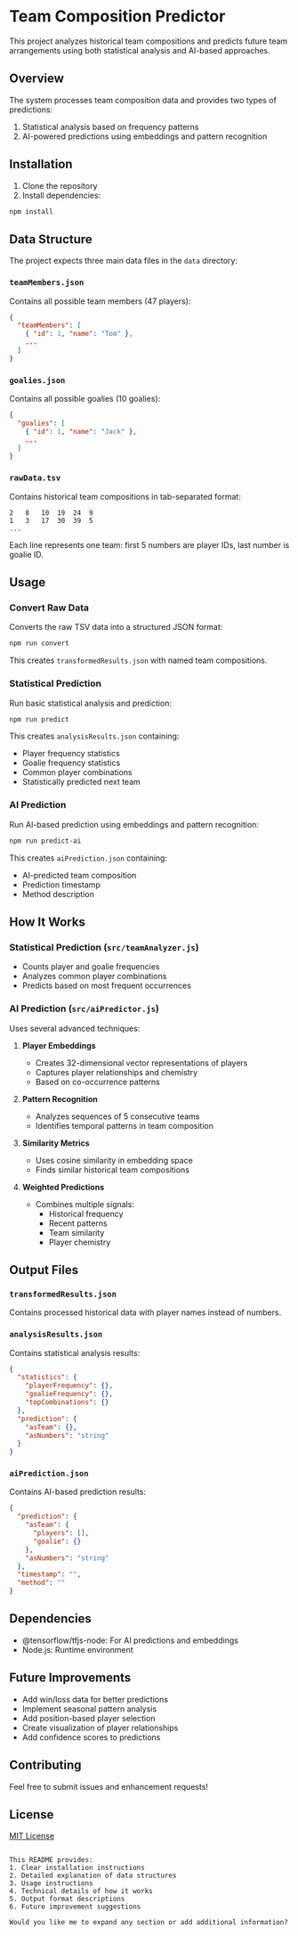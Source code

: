 # Team Composition Predictor

This project analyzes historical team compositions and predicts future team arrangements using both statistical analysis and AI-based approaches.

## Overview

The system processes team composition data and provides two types of predictions:
1. Statistical analysis based on frequency patterns
2. AI-powered predictions using embeddings and pattern recognition

## Installation

1. Clone the repository
2. Install dependencies:
```bash
npm install
```

## Data Structure
The project expects three main data files in the `data` directory:

### `teamMembers.json`
Contains all possible team members (47 players):
```json
{
  "teamMembers": [
    { "id": 1, "name": "Tom" },
    ...
  ]
}
```

### `goalies.json`
Contains all possible goalies (10 goalies):
```json
{
  "goalies": [
    { "id": 1, "name": "Jack" },
    ...
  ]
}
```

### `rawData.tsv`
Contains historical team compositions in tab-separated format:
```
2	8	10	19	24	9
1	3	17	30	39	5
...
```
Each line represents one team: first 5 numbers are player IDs, last number is goalie ID.

## Usage

### Convert Raw Data
Converts the raw TSV data into a structured JSON format:
```bash
npm run convert
```
This creates `transformedResults.json` with named team compositions.

### Statistical Prediction
Run basic statistical analysis and prediction:
```bash
npm run predict
```
This creates `analysisResults.json` containing:
- Player frequency statistics
- Goalie frequency statistics
- Common player combinations
- Statistically predicted next team

### AI Prediction
Run AI-based prediction using embeddings and pattern recognition:
```bash
npm run predict-ai
```
This creates `aiPrediction.json` containing:
- AI-predicted team composition
- Prediction timestamp
- Method description

## How It Works

### Statistical Prediction (`src/teamAnalyzer.js`)
- Counts player and goalie frequencies
- Analyzes common player combinations
- Predicts based on most frequent occurrences

### AI Prediction (`src/aiPredictor.js`)
Uses several advanced techniques:
1. **Player Embeddings**
   - Creates 32-dimensional vector representations of players
   - Captures player relationships and chemistry
   - Based on co-occurrence patterns

2. **Pattern Recognition**
   - Analyzes sequences of 5 consecutive teams
   - Identifies temporal patterns in team composition

3. **Similarity Metrics**
   - Uses cosine similarity in embedding space
   - Finds similar historical team compositions

4. **Weighted Predictions**
   - Combines multiple signals:
     - Historical frequency
     - Recent patterns
     - Team similarity
     - Player chemistry

## Output Files

### `transformedResults.json`
Contains processed historical data with player names instead of numbers.

### `analysisResults.json`
Contains statistical analysis results:
```json
{
  "statistics": {
    "playerFrequency": {},
    "goalieFrequency": {},
    "topCombinations": {}
  },
  "prediction": {
    "asTeam": {},
    "asNumbers": "string"
  }
}
```

### `aiPrediction.json`
Contains AI-based prediction results:
```json
{
  "prediction": {
    "asTeam": {
      "players": [],
      "goalie": {}
    },
    "asNumbers": "string"
  },
  "timestamp": "",
  "method": ""
}
```

## Dependencies
- @tensorflow/tfjs-node: For AI predictions and embeddings
- Node.js: Runtime environment

## Future Improvements
- Add win/loss data for better predictions
- Implement seasonal pattern analysis
- Add position-based player selection
- Create visualization of player relationships
- Add confidence scores to predictions

## Contributing
Feel free to submit issues and enhancement requests!

## License
[MIT License](LICENSE)
```

This README provides:
1. Clear installation instructions
2. Detailed explanation of data structures
3. Usage instructions
4. Technical details of how it works
5. Output format descriptions
6. Future improvement suggestions

Would you like me to expand any section or add additional information?
